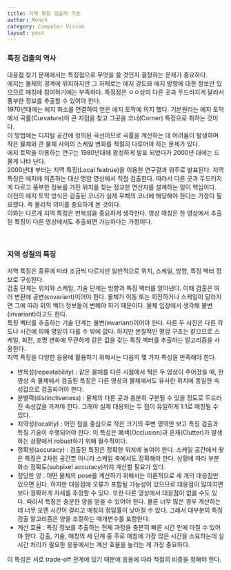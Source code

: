 ```yaml
---
title: 지역 특징 검출의 기초
author: Monch
category: Computer Vision
layout: post
---
```


<h3>특징 검출의 역사</h3>

대응점 찾기 문제에서는 특징점으로 무엇을 쓸 것인지 결정하는 문제가 중요하다.  
에지는 물체의 경계에 위치하지만 그 자체로는 에지 강도와 에지 방향에 대한 정보만 있으므로 매칭에 참여하기에는 부족하다. 특징점은 ㅇㅇ상의 다른 곳과 두드러지게 달라서 풍부한 정보를 추출할 수 있어야 한다.  
1970년대에는 에지 화소를 연결하여 얻은 에지 토막에 의지 했다. 기본원리는 에지 토막에서 곡률(Curvature)이 큰 지점을 찾고 그곳을 코너(Corner) 특징으로 취하는 것이다.  
이 방법에는 디지털 공간에 정의된 곡선이므로 곡률을 계산하는 데 어려움이 발생하며 작은 물체와 큰 물체 사이의 스케일 변화를 적절히 다루어야 하는 문제가 있다.  
에지 토막을 이용하는 연구는 1980년대에 왕성하게 발표 되었다가 2000년 대에는 드물게 나타 난다.  
2000년대 부터는 지역 특징(Local featrue)을 이용한 연구결과 위주로 발표된다. 지역 특징은 에지에 의존하는 대신 명암 영상에서 직접 검출한다. 따라서 다른 곳과 두드러지게 다르고 풍부한 정보를 가진 위치를 찾는 정교한 연산자를 설계하는 일이 핵심이다.  
이전의 에지 토막 방식은 검출된 코너가 실제 무체의 코너에 해당해야 한다는 가정이 필요했다. 즉 물리적 의미를 중요하게 본 것이다.  
이와는 다르게 지역 특징은 반복성을 중요하게 생각한다. 영상 매칭은 한 영상에서 추출된 특징이 다른 영상에서도 추출되면 가능하다는 가정이다.

<br>

<h3>지역 성질의 특징</h3>

지역 특징은 종류에 따라 조금씩 다르지만 일반적으로 위치, 스케일, 방향, 특징 벡터 정보로 구성된다.  
검출 단계는 위치와 스케일, 기술 단계는 방향과 특징 벡터를 알아낸다.  이때 검출은 여러 변환에 공변(covariant)이어야 한다. 물체가 이동 또는 회전하거나 스케일이 달라지면 그에 따라 위의 벡터 정보들이 변해야 하기 때문이다. 물체 입장에서 생각해 불변(invariant)라고도 한다.  
특징 벡터를 추출하는 기술 단계는 불변(invariant)이어야 한다. 다른 두 사진은 다른 각도나 시간에 의해 명암이 다를 수 밖에 없다. 하지만 본질적인 명암 구조는 같으므로 스케일, 회전, 조명 변화에 무관하게 같은 값을 갖는 특징 벡터를 추출하는 알고리즘을 사옹한다.  
지역 특징을 다양한 응용에 활용하기 위해서는 다음의 몇 가지 특성을 만족해야 한다.

- 반복성(repeatability) : 같은 물체를 다른 시점에서 찍은 두 영상이 주어졌을 때, 한 영상 속 물체에서 검출된 특징은 다른 영상의 물체에서도 유사한 위치에 동일한 속성값으로 검출되어야 한다. 
- 분별력(distinctiveness) : 물체의 다른 곳과 충분히 구분될 수 있을 정도로 두드러진 속성값을 가져야 한다. 그래야 실제 대응되는 두 점이 유일하게 1:1로 매칭될 수 있다.
- 지역성(locality) : 어떤 점을 중심으로 작은 크기의 주변 영역만 보고 특징 검출과 특징 기술이 수행되어야 한다. 이 특성은 폐색(Occlusion)과 혼재(Clutter)가 발생하는 상황에서 robust하기 위해 필수적이다.
- 정확성(accuracy) : 검출된 특징은 정확한 위치에 놓여야 한다. 스케일 공간에서 찾은 특징은 2차원 공간뿐 아니라 스케일 축에서도 정확해야 한다. 상황에 따라 부분 화소 정확도(subpixel accuracy)까지 계산할 필요가 있다.
- 정당한 양 : 어떤 물체의 pose를 계산하기 위해서는 이론적으로 세 개의 대응점만 있으면 된다. 하지만 대응점에 오류가 포함될 가능성이 있으므로 대응점이 많아지면 보다 정확하게 자세를 추정할 수 있다.  또한 다른 영상에서 대응점이 없을 수도 있다. 따라서 특징은 충분한 양을 얻을 수 있어야 한다. 물론 너무 많은 경우 계산하는데 너무 오랜 시간이 걸리고 매칭의 정답률이 낮아질 수 있다. 그래서 대부분의 특징 검출 알고리즘은 양을 조절하는 매개변수를 포함한다.
- 계산 효율 : 특징 정보를 추출하는 전체 과정을 충분히 빠른 시간 안에 마칠 수 있어야 한다. 검출, 기술, 매칭의 세 단계 중 주로 매칭에 가장 많은 시간을 소요하는데 실시간 처리가 필요한 응용에서는 계산 효율을 늘리는 게 가장 중요하다.

이 특성은 서로 trade-off 관계에 있기 때문에 응용에 따라 적절히 비중을 정해야 한다.